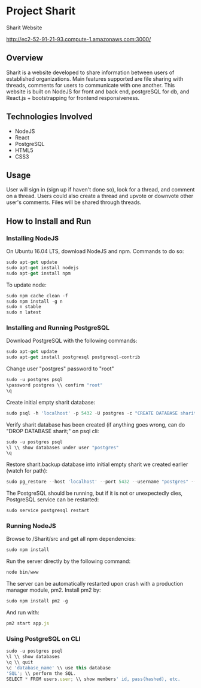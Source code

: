 # Project Sharit
Sharit Website

http://ec2-52-91-21-93.compute-1.amazonaws.com:3000/

## Overview
Sharit is a website developed to share information between users of established organizations. Main features supported are file sharing with threads, comments for users to communicate with one another. This website is built on NodeJS for front and back end, postgreSQL for db, and React.js + bootstrapping for frontend responsiveness.

## Technologies Involved
* NodeJS
* React
* PostgreSQL
* HTML5
* CSS3

## Usage
User will sign in (sign up if haven't done so), look for a thread, and comment on a thread. Users could also create a thread and upvote or downvote other user's comments. 
Files will be shared through threads.

## How to Install and Run
### Installing NodeJS
On Ubuntu 16.04 LTS, download NodeJS and npm. Commands to do so:
```javascript
sudo apt-get update
sudo apt-get install nodejs
sudo apt-get install npm
```
To update node:
```javascript
sudo npm cache clean -f
sudo npm install -g n
sudo n stable
sudo n latest
```

### Installing and Running PostgreSQL
Download PostgreSQL with the following commands:
```javascript
sudo apt-get update
sudo apt-get install postgresql postgresql-contrib
```
Change user "postgres" password to "root"
```javascript
sudo -u postgres psql
\password postgres \\ confirm "root"
\q
```
Create initial empty sharit database:
```javascript
sudo psql -h 'localhost' -p 5432 -U postgres -c "CREATE DATABASE sharit"
```
Verify sharit database has been created (if anything goes wrong, can do "DROP DATABASE sharit;" on psql cli:
```javascript
sudo -u postgres psql
\l \\ show databases under user "postgres"
\q
```
Restore sharit.backup database into initial empty sharit we created earlier (watch for path):
```javascript
sudo pg_restore --host 'localhost' --port 5432 --username "postgres" --dbname "sharit" --clean "/home/ubuntu/GitHub/Sharit/databaseFiles/sharit.backup"
```
The PostgreSQL should be running, but if it is not or unexpectedly dies, PostgreSQL service can be restarted:
```javascript
sudo service postgresql restart
```

### Running NodeJS
Browse to /Sharit/src and get all npm dependencies:
```javascript
sudo npm install
```
Run the server directly by the following command:
```javascript
node bin/www
```
The server can be automatically restarted upon crash with a production manager module, pm2. Install pm2 by:
```javascript
sudo npm install pm2 -g
```
And run with:
```javascript
pm2 start app.js
```

### Using PostgreSQL on CLI
```javascript
sudo -u postgres psql
\l \\ show databases
\q \\ quit
\c 'database_name' \\ use this database
'SQL'; \\ perform the SQL.
SELECT * FROM users.user; \\ show members' id, pass(hashed), etc.
